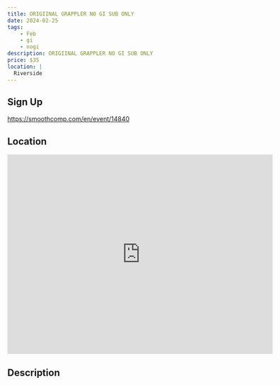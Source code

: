 ```yaml
---
title: ORIGIINAL GRAPPLER NO GI SUB ONLY
date: 2024-02-25
tags:
    - Feb
    - gi 
    - nogi 
description: ORIGIINAL GRAPPLER NO GI SUB ONLY
price: $35
location: |
  Riverside
---
```

## Sign Up
https://smoothcomp.com/en/event/14840

## Location
<iframe src="https://www.google.com/maps/embed?pb=!1m18!1m12!1m3!1d12345.6789!2d-117.3970487!3d33.9530987!2m3!1f0!2f0!3f0!3m2!1i1024!2i768!4f13.1!3m3!1m2!1s0x0%3A0x0!2z33.9530987!5e0!3m2!1sen!2sus!4v1234567890" width="600" height="450" style="border:0;" allowfullscreen="" loading="lazy"></iframe>

## Description

